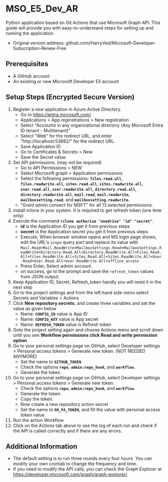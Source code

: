 # **MSO_E5_Dev_AR**

Python application based on Git Actions that use Microsoft Graph API. This guide will provide you with easy-to-understand steps for setting up and running the application.

* Original version address: github.com/HarryVed/Microsoft-Developer-Subscription-Renew-Free

## **Prerequisites**
- A GitHub account
- An existing or new Microsoft Developer E5 account

## **Setup Steps (Encrypted Secure Version)**

1. Register a new application in Azure Active Directory.
    - Go to https://entra.microsoft.com/
    - Applications > App reginstrations > New registration
    - Select "Accounts in any organizational directory (Any Microsoft Entra ID tenant - Multitenant)"
    - Select "Web" for the redirect URL, and enter "http://localhost:53682/" for the redirect URL.
    - Save Application ID
    - Go to Certificates & Secrets > New 
    - Save the Secret value.
3. Set API permissions. (may not be required)
    - Go to API Permissions > NEW
    - Select Microsoft graph > Application permissions
    - Select the following permissions: **`files.read.all`**, **`files.readwrite.all`**, **`sites.read.all`**, **`sites.readwrite.all`**, **`user.read.all`**, **`user.readwrite.all`**, **`directory.read.all`**, **`directory.readwrite.all`**, **`mail.read`**, **`mail.readwrite`**, **`mailboxsetting.read`**, and **`mailboxsetting.readwrite`**.
    - "Grant admin consect for MSFT" for all 13 selected permissions.
4. install rclone in your system. It is required to get refresh token (one time only)
5. Execute the command **`rclone authorize "onedrive" "id" "secret"`**.
    - **id** is the Application ID you get it from previous steps
    - **secret** is the Application secret you get it from previous steps
    - Execute, When browser window opens and MS login page shows, edit the URL's `scope` query part and replace its value with  `Mail.Read+Mail.ReadWrite+MailboxSettings.Read+MailboxSettings.ReadWrite+Directory.Read.All+Directory.ReadWrite.All+Files.Read.All+Files.ReadWrite.All+Sites.Read.All+Sites.ReadWrite.All+User.Read+User.Read.All+User.ReadWrite.All+offline_access`
    - Press Enter, Select admin account.
    - on success, go to the prompt and save the `refresh_token` values from JSON output.
7. Keep Application ID, Secret, Refresh_token handly you will need it in the next step
8. Go to the project settings and from the left hand side menu select Secrets and Variables > Actions
9. Click **New repository secrets.** and create three variables and set the value as given below
    - Name: **`CONFIG_ID`** value is App ID
    - Name: **`CONFIG_KEY`** value is App secret
    - Name: **`REFRESH_TOKEN`** value is Refresh token
10. Goto the project setting again and choose Actions menu and scroll down until you see **Workflow permissions click Read and write permission option**
11. Go to your personal settings page on GitHub, select Developer settings > Personal access tokens > Generate new token. (NOT NEEDED ANYMORE)
    - Set the name to **`GITHUB_TOKEN`**.
    - Check the options **`repo`**, **`admin:repo_hook`**, and **`workflow`**.
    - Generate the token.
11. Go to your personal settings page on GitHub, select Developer settings > Personal access tokens > Generate new token.
    - Check the options **`repo`**, **`admin:repo_hook`**, and **`workflow`**.
    - Generate the token.
    - Copy the token.
    - Now create a new repository action secret
    - Set the name to **`GH_PA_TOKEN`**, and fill the value with personal access token value.
13. Run the action Workflow
14. Click on the Actions tab above to see the log of each run and check if the API is called correctly and if there are any errors.

## **Additional Information**

- The default setting is to run three rounds every four hours. You can modify your own crontab to change the frequency and time.
- If you need to modify the API calls, you can check the Graph Explorer at https://developer.microsoft.com/graph/graph-explorer/.
